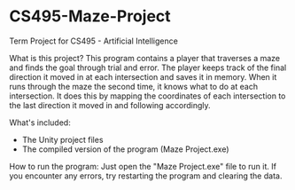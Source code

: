 # CS495-Maze-Project
Term Project for CS495 - Artificial Intelligence

What is this project?
This program contains a player that traverses a maze and finds the goal through trial and error.
The player keeps track of the final direction it moved in at each intersection and saves it in memory. 
When it runs through the maze the second time, it knows what to do at each intersection. It does this 
by mapping the coordinates of each intersection to the last direction it moved in and following accordingly.

What's included:
- The Unity project files
- The compiled version of the program (Maze Project.exe)

How to run the program:
Just open the "Maze Project.exe" file to run it.
If you encounter any errors, try restarting the program and clearing the data.
